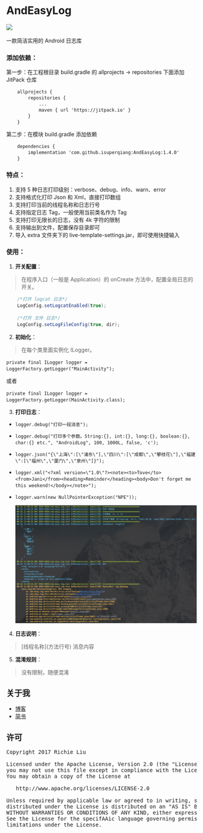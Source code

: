 # AndEasyLog
[![](https://jitpack.io/v/isuperqiang/AndEasyLog.svg)](https://jitpack.io/#isuperqiang/AndEasyLog)

一款简洁实用的 Android 日志库

### 添加依赖：
第一步：在工程根目录 build.gradle 的 allprojects → repositories 下面添加 JitPack 仓库

```
    allprojects {
        repositories {
            ...
            maven { url 'https://jitpack.io' }
        }
    }
```

第二步：在模块 build.gradle 添加依赖

```
    dependencies {
        implementation 'com.github.isuperqiang:AndEasyLog:1.4.0'
    }
```

### 特点：
1. 支持 5 种日志打印级别：verbose、debug、info、warn、error
2. 支持格式化打印 Json 和 Xml，直接打印数组
3. 支持打印当前的线程名称和日志行号
4. 支持指定日志 Tag，一般使用当前类名作为 Tag
5. 支持打印无限长的日志，没有 4k 字符的限制
6. 支持输出到文件，配置保存目录即可
7. 导入 extra 文件夹下的 live-template-settings.jar，即可使用快捷输入

### 使用：
1. **开关配置**：

> 在程序入口（一般是 Application）的 onCreate 方法中，配置全局日志的开关。

```java
    /*打开 logcat 日志*/
    LogConfig.setLogcatEnabled(true);

    /*打开 文件 日志*/
    LogConfig.setLogFileConfig(true, dir);
```

2. **初始化**：

> 在每个类里面实例化 ILogger。

`private final ILogger logger = LoggerFactory.getLogger("MainActivity");`

或者

`private final ILogger logger = LoggerFactory.getLogger(MainActivity.class);`

3. **打印日志**：

* `logger.debug("打印一段消息");`
* `logger.debug("打印多个参数。String:{}, int:{}, long:{}, boolean:{}, char:{} etc.", "AndroidLog", 100, 1000L, false, 'c');`
* `logger.json("{\"上海\":[\"浦东\"],\"四川\":[\"成都\",\"攀枝花\"],\"福建\":[\"福州\",\"厦门\",\"泉州\"]}");`
* `logger.xml("<?xml version=\"1.0\"?><note><to>Tove</to><from>Jani</from><heading>Reminder</heading><body>Don't forget me this weekend!</body></note>");`
* `logger.warn(new NullPointerException("NPE"));`

  <img src='images/log_snapshot.jpg'/>

4. **日志说明**：

>  \[线程名称\](方法行号) 消息内容

5. **混淆规则**：

>  没有限制，随便混淆

## 关于我
* [博客](https://isuperqiang.cn)
* [简书](http://www.jianshu.com/u/d5f18207fa2e)

## 许可
<pre>
Copyright 2017 Richie Liu

Licensed under the Apache License, Version 2.0 (the "License");
you may not use this file except in compliance with the License.
You may obtain a copy of the License at

   http://www.apache.org/licenses/LICENSE-2.0

Unless required by applicable law or agreed to in writing, software
distributed under the License is distributed on an "AS IS" BASIS,
WITHOUT WARRANTIES OR CONDITIONS OF ANY KIND, either express or implied.
See the License for the specifAAic language governing permissions and
limitations under the License.
</pre>
